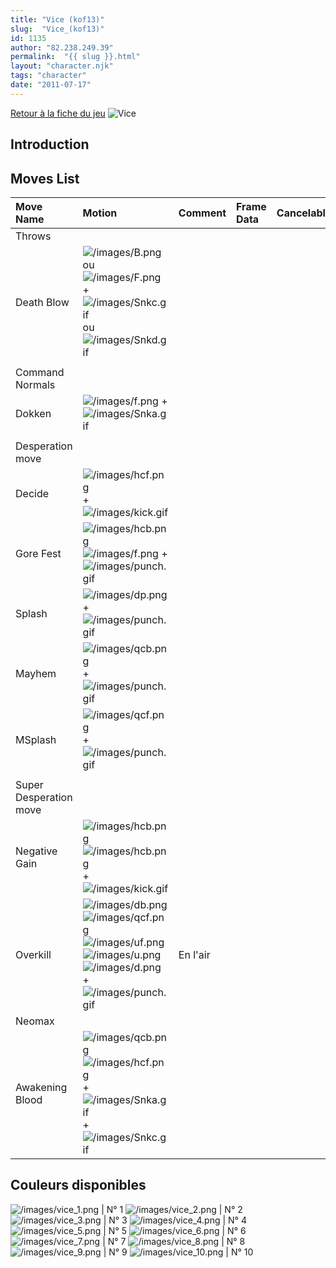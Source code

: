 ```yaml
---
title: "Vice (kof13)"
slug:  "Vice_(kof13)"
id: 1135
author: "82.238.249.39"
permalink:  "{{ slug }}.html"
layout: "character.njk"
tags: "character"
date: "2011-07-17"
---
```


[Retour à la fiche du
jeu](http://basgrospoing.fr/wiki/index.php?title=The_King_of_Fighters_XIII)
![Vice](/images/Vicekof13.gif "Vice")

## Introduction

## Moves List

| Move Name              | Motion                                                                                                                                                                                                                          | Comment  | Frame Data | Cancelable | Damage LOW/HIGH/EX |
|:-----------------------|:--------------------------------------------------------------------------------------------------------------------------------------------------------------------------------------------------------------------------------|:---------|:-----------|:-----------|:-------------------|
| Throws                 |                                                                                                                                                                                                                                 |          |            |            |                    |
| Death Blow             | ![](/images/B.png "/images/B.png") ou ![](/images/F.png "/images/F.png") + ![](/images/Snkc.gif "/images/Snkc.gif") ou ![](/images/Snkd.gif "/images/Snkd.gif")                                                                 |          |            |            | 100                |
|                        |                                                                                                                                                                                                                                 |          |            |            |                    |
| Command Normals        |                                                                                                                                                                                                                                 |          |            |            |                    |
| Dokken                 | ![](/images/f.png "/images/f.png") + ![](/images/Snka.gif "/images/Snka.gif")                                                                                                                                                   |          |            |            |                    |
|                        |                                                                                                                                                                                                                                 |          |            |            |                    |
| Desperation move       |                                                                                                                                                                                                                                 |          |            |            |                    |
| Decide                 | ![](/images/hcf.png "/images/hcf.png") + ![](/images/kick.gif "/images/kick.gif")                                                                                                                                               |          |            |            |                    |
| Gore Fest              | ![](/images/hcb.png "/images/hcb.png")![](/images/f.png "/images/f.png") + ![](/images/punch.gif "/images/punch.gif")                                                                                                           |          |            |            |                    |
| Splash                 | ![](/images/dp.png "/images/dp.png") + ![](/images/punch.gif "/images/punch.gif")                                                                                                                                               |          |            |            |                    |
| Mayhem                 | ![](/images/qcb.png "/images/qcb.png") + ![](/images/punch.gif "/images/punch.gif")                                                                                                                                             |          |            |            |                    |
| MSplash                | ![](/images/qcf.png "/images/qcf.png") + ![](/images/punch.gif "/images/punch.gif")                                                                                                                                             |          |            |            |                    |
|                        |                                                                                                                                                                                                                                 |          |            |            |                    |
| Super Desperation move |                                                                                                                                                                                                                                 |          |            |            |                    |
| Negative Gain          | ![](/images/hcb.png "/images/hcb.png")![](/images/hcb.png "/images/hcb.png") + ![](/images/kick.gif "/images/kick.gif")                                                                                                         |          |            |            |                    |
| Overkill               | ![](/images/db.png "/images/db.png")![](/images/qcf.png "/images/qcf.png")![](/images/uf.png "/images/uf.png")![](/images/u.png "/images/u.png")![](/images/d.png "/images/d.png") + ![](/images/punch.gif "/images/punch.gif") | En l'air |            |            |                    |
| Neomax                 |                                                                                                                                                                                                                                 |          |            |            |                    |
| Awakening Blood        | ![](/images/qcb.png "/images/qcb.png") ![](/images/hcf.png "/images/hcf.png") + ![](/images/Snka.gif "/images/Snka.gif")+![](/images/Snkc.gif "/images/Snkc.gif")                                                               |          |            |            |                    |

## Couleurs disponibles

![](/images/vice_1.png "/images/vice_1.png") \| N° 1
![](/images/vice_2.png "/images/vice_2.png") \| N° 2
![](/images/vice_3.png "/images/vice_3.png") \| N° 3
![](/images/vice_4.png "/images/vice_4.png") \| N° 4
![](/images/vice_5.png "/images/vice_5.png") \| N° 5
![](/images/vice_6.png "/images/vice_6.png") \| N° 6
![](/images/vice_7.png "/images/vice_7.png") \| N° 7
![](/images/vice_8.png "/images/vice_8.png") \| N° 8
![](/images/vice_9.png "/images/vice_9.png") \| N° 9
![](/images/vice_10.png "/images/vice_10.png") \| N° 10
